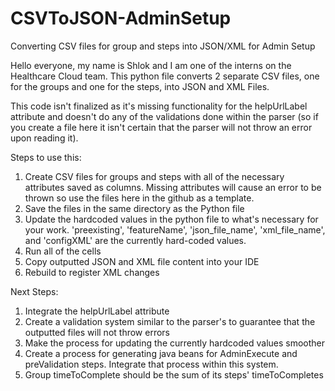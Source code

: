 # CSVToJSON-AdminSetup
Converting CSV files for group and steps into JSON/XML for Admin Setup

Hello everyone, my name is Shlok and I am one of the interns on the Healthcare Cloud team. This python file converts 2 separate CSV files, one for the groups and one for the steps, into JSON and XML Files.

This code isn't finalized as it's missing functionality for the helpUrlLabel attribute and doesn't do any of the validations done within the parser (so if you create a file here it isn't certain that the parser will not throw an error upon reading it).

Steps to use this:
1. Create CSV files for groups and steps with all of the necessary attributes saved as columns. Missing attributes will cause an error to be thrown so use the files here in the github as a template.
2. Save the files in the same directory as the Python file
3. Update the hardcoded values in the python file to what's necessary for your work. 'preexisting', 'featureName', 'json_file_name', 'xml_file_name', and 'configXML' are the currently hard-coded values.
4. Run all of the cells
5. Copy outputted JSON and XML file content into your IDE
6. Rebuild to register XML changes

Next Steps:
1. Integrate the helpUrlLabel attribute
2. Create a validation system similar to the parser's to guarantee that the outputted files will not throw errors
3. Make the process for updating the currently hardcoded values smoother
4. Create a process for generating java beans for AdminExecute and preValidation steps. Integrate that process within this system.
5. Group timeToComplete should be the sum of its steps' timeToCompletes
